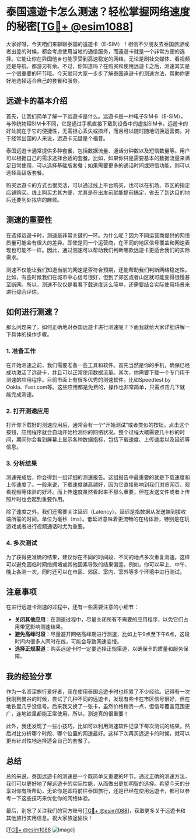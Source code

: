 # 泰国遠遊卡怎么测速？轻松掌握网络速度的秘密[[TG💪+ @esim1088](https://t.me/s/esim1088)]

大家好呀，今天咱们来聊聊泰国的遠遊卡（E-SIM）！相信不少朋友去泰国旅游或者出差的时候，都会考虑使用当地的通信服务，而遠遊卡就是一个非常方便的选择。它能让你在异国他乡也能享受到高速稳定的网络，无论是刷社交媒体、看视频还是导航，都游刃有余。不过，你知道吗？在购买和使用远遊卡之后，测速其实是一个很重要的环节哦。今天就带大家一步步了解泰国遠遊卡的测速方法，帮助你更好地选择适合自己的套餐和服务。

## 远遊卡的基本介绍

首先，让我们简单了解一下远遊卡是什么。远遊卡是一种电子SIM卡（E-SIM），与传统物理SIM卡不同，它是通过手机直接下载到设备中的虚拟SIM卡。远遊卡的好处就在于它的便捷性，无需担心丢失或损坏，而且可以随时随地切换运营商。对于经常出国的人来说，远遊卡无疑是个福音。

泰国远遊卡通常提供多种套餐，包括数据流量、通话分钟数以及短信数量等。用户可以根据自己的需求选择合适的套餐。比如，如果你只是需要基本的数据流量来满足日常使用，可以选择基础版套餐；如果需要更多的通话时间或短信功能，则可以选择高级版套餐。

购买远遊卡的方式也很灵活，可以通过线上平台购买，也可以在机场、市区的指定店铺购买。线上购买尤其方便，尤其是在出发前就能提前搞定，省去了到达目的地后还要到处找店的麻烦。

## 测速的重要性

在选择远遊卡时，测速是非常关键的一环。为什么呢？因为不同运营商提供的网络质量可能会有很大的差异。即使是同一个运营商，在不同的地区信号覆盖和网速表现也可能不一样。因此，通过测速可以帮助我们判断哪款远遊卡更适合我们的实际需求。

测速不仅能让我们知道当前的网速是否符合预期，还能帮助我们判断网络稳定性。比如，有些时候我们在城市中心信号很好，但到了郊区或者山区就可能变得很慢甚至断网。所以，测速不仅仅是看看下载速度这么简单，还需要结合实际使用场景来进行综合评估。

## 如何进行测速？

那么问题来了，如何正确地对泰国远遊卡进行测速呢？下面我就给大家详细讲解一下具体的操作步骤。

### 1. 准备工作

在开始测速之前，我们需要准备一些工具和软件。首先当然是你的手机，确保已经成功激活了远遊卡，并且可以正常使用数据流量。其次，你需要下载一个专门用于测速的应用程序。目前市面上有很多优秀的测速软件，比如Speedtest by Ookla、Fast.com等。这些应用都是免费的，操作也非常简单，只需点击几下就能完成测速。

### 2. 打开测速应用

打开你下载好的测速应用后，通常会有一个“开始测试”或者类似的按钮。点击这个按钮，应用程序就会自动开始检测你的网络状况。整个过程大概需要几十秒的时间，期间你会看到屏幕上显示各种数据指标，包括下载速度、上传速度以及延迟等信息。

### 3. 分析结果

测速完成后，你会得到一组详细的测速报告。这组报告中最重要的就是下载速度和上传速度了。一般来说，下载速度越高越好，因为它直接影响到我们浏览网页、观看视频等体验的好坏。而上传速度虽然看起来不那么重要，但在发送文件或者上传照片时也会起到重要作用。

除了速度之外，我们还需要关注延迟（Latency）。延迟是指数据从发送端到接收端所需的时间，单位为毫秒（ms）。低延迟意味着更流畅的在线体验，特别是在玩游戏或者进行视频通话时尤为重要。

### 4. 多次测试

为了获得更准确的结果，建议你在不同的时间段、不同的地点多次重复测速。这样可以避免因临时网络拥堵或其他因素导致的结果偏差。例如，你可以早上、中午、晚上各测一次，同时还可以在市区、郊区、室内、室外等多个环境中进行测试。

## 注意事项

在进行远遊卡测速的过程中，还有一些需要注意的小细节：

- **关闭其他应用**：在测速过程中，尽量关闭所有不需要的应用程序，以免它们占用带宽影响测速结果。
- **避免高峰时段**：尽量避开网络高峰期进行测速，比如上午9点至下午6点，这段时间内很多人同时在线，可能会导致网速变慢。
- **选择正规渠道**：购买远遊卡时一定要选择正规渠道，以确保卡的质量和服务保障。

## 我的经验分享

作为一名资深旅行爱好者，我在使用泰国远遊卡时也积累了不少经验。记得有一次我刚到曼谷的时候，尝试了几种不同的远遊卡，发现有些卡在市区信号很好，但在地铁里几乎没信号。后来我又换了一张卡，虽然价格稍贵一点，但信号覆盖范围更广，连地铁里都能正常使用。所以，测速真的很重要！

此外，我还发现了一些小技巧，比如可以利用测速软件记录下每次测试的结果，然后对比分析哪个时段、哪个位置的网速最好。这样下次再买远遊卡的时候，就可以更有针对性地选择适合自己的套餐了。

## 总结

总的来说，泰国远遊卡的测速是一个既简单又重要的环节。通过正确的测速方法，我们可以更好地了解远遊卡的实际性能，从而做出更加明智的选择。希望今天的分享对你有所帮助，无论你是即将前往泰国旅行，还是已经在使用远遊卡，都可以参考一下这些技巧来优化你的网络体验。

最后，别忘了关注我们的官方账号[[TG💪+ @esim1088](https://t.me/s/esim1088)]，获取更多关于远遊卡和其他旅行实用信息。祝大家旅途愉快！

[[TG💪+ @esim1088](https://t.me/s/esim1088) ![Image](https://i.postimg.cc/4NQfJmqS/Snipaste-2025-05-13-00-14-12.png)]